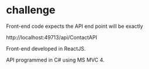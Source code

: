 # challenge

Front-end code expects the API end point will be exactly

http://localhost:49713/api/ContactAPI

Front-end developed in ReactJS.

API programmed in C# using MS MVC 4.
